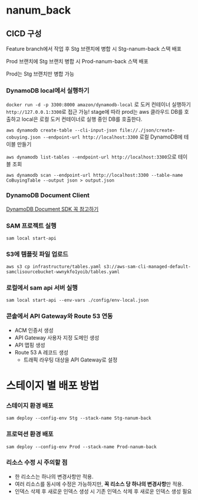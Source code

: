 # nanum_back

## CICD 구성

Feature branch에서 작업 후 Stg 브랜치에 병합 시 Stg-nanum-back 스택 배포

Prod 브랜치에 Stg 브랜치 병합 시 Prod-nanum-back 스택 배포

Prod는 Stg 브랜치만 병합 가능

### DynamoDB local에서 실행하기

`docker run -d -p 3300:8000 amazon/dynamodb-local` 로 도커 컨테이너 실행하기 `http://127.0.0.1:3300`로 접근 가능!
stage에 따라 prod는 aws 클라우드 DB를 호출하고 local은 로컬 도커 컨테이너로 실행 중인 DB를 호출한다.

`aws dynamodb create-table --cli-input-json file://./json/create-cobuying.json --endpoint-url http://localhost:3300` 로컬 DynamoDB에 테이블 만들기

`aws dynamodb list-tables --endpoint-url http://localhost:3300`으로 테이블 조회

`aws dynamodb scan --endpoint-url http://localhost:3300 --table-name CoBuyingTable --output json > output.json`


### DynamoDB Document Client

[DynamoDB Document SDK 꼭 참고하기](https://docs.aws.amazon.com/ko_kr/sdk-for-javascript/v2/developer-guide/dynamodb-example-document-client.html)

### SAM 프로젝트 실행

`sam local start-api`

### S3에 템플릿 파일 업로드

`aws s3 cp infrastructure/tables.yaml s3://aws-sam-cli-managed-default-samclisourcebucket-wwnykfo1yoib/tables.yaml`


### 로컬에서 sam api 서버 실행

`sam local start-api --env-vars ./config/env-local.json`

### 콘솔에서 API Gateway와 Route 53 연동

- ACM 인증서 생성
- API Gateway 사용자 지정 도메인 생성
- API 맵핑 생성
- Route 53 A 레코드 생성
  - 트래픽 라우팅 대상을 API Gateway로 설정

# 스테이지 별 배포 방법

### 스테이지 환경 배포
  `sam deploy --config-env Stg --stack-name Stg-nanum-back`

### 프로덕션 환경 배포
  `sam deploy --config-env Prod --stack-name Prod-nanum-back`

### 리소스 수정 시 주의할 점

- 한 리소스는 하나의 변경사항만 적용.
- 여러 리소스를 동시에 수정은 가능하지만, **꼭 리소스 당 하나의 변경사항**만 적용.
- 인덱스 삭제 후 새로운 인덱스 생성 시 기존 인덱스 삭제 후 새로운 인덱스 생성 필요